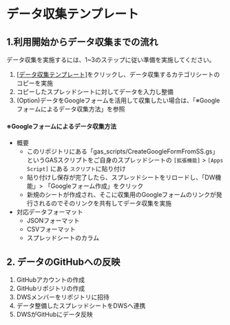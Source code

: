 # データ収集テンプレート



## 1.利用開始からデータ収集までの流れ
データ収集を実施するには、1~3のステップに従い準備を実施してください。

1. [[データ収集テンプレート]](https://docs.google.com/spreadsheets/d/1U0nsRC8p9KJnjIwowYBf8E_qyk3APKlJ2zBBxujK5YE/edit?usp=sharing)をクリックし、データ収集するカテゴリシートのコピーを実施
2. コピーしたスプレッドシートに対してデータを入力し整備
3. (Option)データをGoogleフォームを活用して収集したい場合は、「※Googleフォームによるデータ収集方法」を参照

#### ※Googleフォームによるデータ収集方法

- 概要
  - このリポジトリにある「gas_scripts/CreateGoogleFormFromSS.gs」というGASスクリプトをご自身のスプレッドシートの `[拡張機能]` > `[Apps Script]` にある `スクリプト`に貼り付け
  - 貼り付けし保存が完了したら、スプレッドシートをリロードし、「DW機能」> 「Googleフォーム作成」をクリック
  - 新規のシートが作成され、そこに収集用のGoogleフォームのリンクが発行されるのでそのリンクを共有してデータ収集を実施
- 対応データフォーマット
  - JSONフォーマット
  - CSVフォーマット
  - スプレッドシートのカラム
 


## 2. データのGitHubへの反映

1. GitHubアカウントの作成
2. GitHubリポジトリの作成
3. DWSメンバーをリポジトリに招待
4. データ整備したスプレッドシートをDWSへ連携
5. DWSがGitHubにデータ反映

